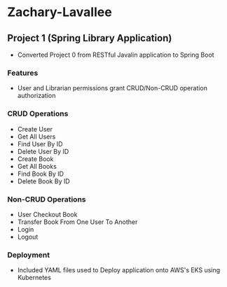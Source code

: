 # Zachary-Lavallee

## Project 1 (Spring Library Application)

* Converted Project 0 from RESTful Javalin application to Spring Boot 

### Features
* User and Librarian permissions grant CRUD/Non-CRUD operation authorization

### CRUD Operations
* Create User
* Get All Users
* Find User By ID
* Delete User By ID
* Create Book
* Get All Books
* Find Book By ID
* Delete Book By ID

### Non-CRUD Operations
* User Checkout Book
* Transfer Book From One User To Another
* Login
* Logout

### Deployment
* Included YAML files used to Deploy application onto AWS's EKS using Kubernetes

